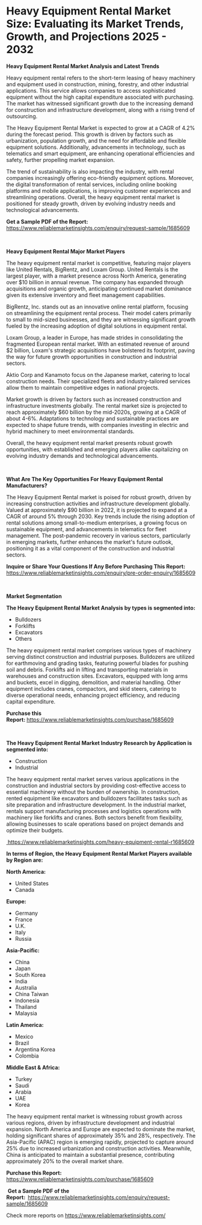 <p><h1>Heavy Equipment Rental Market Size: Evaluating its Market Trends, Growth, and Projections 2025 - 2032</h1></p><p><strong>Heavy Equipment Rental Market Analysis and Latest Trends</strong></p>
<p><p>Heavy equipment rental refers to the short-term leasing of heavy machinery and equipment used in construction, mining, forestry, and other industrial applications. This service allows companies to access sophisticated equipment without the high capital expenditure associated with purchasing. The market has witnessed significant growth due to the increasing demand for construction and infrastructure development, along with a rising trend of outsourcing.</p><p>The Heavy Equipment Rental Market is expected to grow at a CAGR of 4.2% during the forecast period. This growth is driven by factors such as urbanization, population growth, and the need for affordable and flexible equipment solutions. Additionally, advancements in technology, such as telematics and smart equipment, are enhancing operational efficiencies and safety, further propelling market expansion.</p><p>The trend of sustainability is also impacting the industry, with rental companies increasingly offering eco-friendly equipment options. Moreover, the digital transformation of rental services, including online booking platforms and mobile applications, is improving customer experiences and streamlining operations. Overall, the heavy equipment rental market is positioned for steady growth, driven by evolving industry needs and technological advancements.</p></p>
<p><strong>Get a Sample PDF of the Report:&nbsp;</strong> <a href="https://www.reliablemarketinsights.com/enquiry/request-sample/1685609?utm_campaign=2943&utm_medium=2&utm_source=Github&utm_content=ia&utm_term=24032025&utm_id=heavy-equipment-rental">https://www.reliablemarketinsights.com/enquiry/request-sample/1685609</a></p>
<p>&nbsp;</p>
<p><strong>Heavy Equipment Rental Major Market Players</strong></p>
<p><p>The heavy equipment rental market is competitive, featuring major players like United Rentals, BigRentz, and Loxam Group. United Rentals is the largest player, with a market presence across North America, generating over $10 billion in annual revenue. The company has expanded through acquisitions and organic growth, anticipating continued market dominance given its extensive inventory and fleet management capabilities.</p><p>BigRentz, Inc. stands out as an innovative online rental platform, focusing on streamlining the equipment rental process. Their model caters primarily to small to mid-sized businesses, and they are witnessing significant growth fueled by the increasing adoption of digital solutions in equipment rental.</p><p>Loxam Group, a leader in Europe, has made strides in consolidating the fragmented European rental market. With an estimated revenue of around $2 billion, Loxam's strategic acquisitions have bolstered its footprint, paving the way for future growth opportunities in construction and industrial sectors.</p><p>Aktio Corp and Kanamoto focus on the Japanese market, catering to local construction needs. Their specialized fleets and industry-tailored services allow them to maintain competitive edges in national projects.  </p><p>Market growth is driven by factors such as increased construction and infrastructure investments globally. The rental market size is projected to reach approximately $60 billion by the mid-2020s, growing at a CAGR of about 4-6%. Adaptations to technology and sustainable practices are expected to shape future trends, with companies investing in electric and hybrid machinery to meet environmental standards.</p><p>Overall, the heavy equipment rental market presents robust growth opportunities, with established and emerging players alike capitalizing on evolving industry demands and technological advancements.</p></p>
<p>&nbsp;</p>
<p><strong>What Are The Key Opportunities For Heavy Equipment Rental Manufacturers?</strong></p>
<p><p>The Heavy Equipment Rental market is poised for robust growth, driven by increasing construction activities and infrastructure development globally. Valued at approximately $90 billion in 2022, it is projected to expand at a CAGR of around 5% through 2030. Key trends include the rising adoption of rental solutions among small-to-medium enterprises, a growing focus on sustainable equipment, and advancements in telematics for fleet management. The post-pandemic recovery in various sectors, particularly in emerging markets, further enhances the market's future outlook, positioning it as a vital component of the construction and industrial sectors.</p></p>
<p><strong>Inquire or Share Your Questions If Any Before Purchasing This Report:</strong> <a href="https://www.reliablemarketinsights.com/enquiry/pre-order-enquiry/1685609?utm_campaign=2943&utm_medium=2&utm_source=Github&utm_content=ia&utm_term=24032025&utm_id=heavy-equipment-rental">https://www.reliablemarketinsights.com/enquiry/pre-order-enquiry/1685609</a></p>
<p>&nbsp;</p>
<p><strong>Market Segmentation</strong></p>
<p><strong>The Heavy Equipment Rental Market Analysis by types is segmented into:</strong></p>
<p><ul><li>Bulldozers</li><li>Forklifts</li><li>Excavators</li><li>Others</li></ul></p>
<p><p>The heavy equipment rental market comprises various types of machinery serving distinct construction and industrial purposes. Bulldozers are utilized for earthmoving and grading tasks, featuring powerful blades for pushing soil and debris. Forklifts aid in lifting and transporting materials in warehouses and construction sites. Excavators, equipped with long arms and buckets, excel in digging, demolition, and material handling. Other equipment includes cranes, compactors, and skid steers, catering to diverse operational needs, enhancing project efficiency, and reducing capital expenditure.</p></p>
<p><strong>Purchase this Report:&nbsp;</strong><a href="https://www.reliablemarketinsights.com/purchase/1685609?utm_campaign=2943&utm_medium=2&utm_source=Github&utm_content=ia&utm_term=24032025&utm_id=heavy-equipment-rental">https://www.reliablemarketinsights.com/purchase/1685609</a></p>
<p>&nbsp;</p>
<p><strong>The Heavy Equipment Rental Market Industry Research by Application is segmented into:</strong></p>
<p><ul><li>Construction</li><li>Industrial</li></ul></p>
<p><p>The heavy equipment rental market serves various applications in the construction and industrial sectors by providing cost-effective access to essential machinery without the burden of ownership. In construction, rented equipment like excavators and bulldozers facilitates tasks such as site preparation and infrastructure development. In the industrial market, rentals support manufacturing processes and logistics operations with machinery like forklifts and cranes. Both sectors benefit from flexibility, allowing businesses to scale operations based on project demands and optimize their budgets.</p></p>
<p><a href="https://www.reliablemarketinsights.com/heavy-equipment-rental-r1685609?utm_campaign=2943&utm_medium=2&utm_source=Github&utm_content=ia&utm_term=24032025&utm_id=heavy-equipment-rental">&nbsp;https://www.reliablemarketinsights.com/heavy-equipment-rental-r1685609</a></p>
<p><strong>In terms of Region, the Heavy Equipment Rental Market Players available by Region are:</strong></p>
<p>
    <p> <strong> North America: </strong>
        <ul>
            <li>United States</li>
            <li>Canada</li>
        </ul>
        </p> 
    <p> <strong> Europe: </strong>
        <ul>
            <li>Germany</li>
            <li>France</li>
            <li>U.K.</li>
            <li>Italy</li>
            <li>Russia</li>
        </ul>
        </p> 
    <p> <strong> Asia-Pacific: </strong>
        <ul>
            <li>China</li>
            <li>Japan</li>
            <li>South Korea</li>
            <li>India</li>
            <li>Australia</li>
            <li>China Taiwan</li>
            <li>Indonesia</li>
            <li>Thailand</li>
            <li>Malaysia</li>
        </ul>
        </p> 
    <p> <strong> Latin America: </strong>
        <ul>
            <li>Mexico</li>
            <li>Brazil</li>
            <li>Argentina Korea</li>
            <li>Colombia</li>
        </ul>
        </p> 
    <p> <strong> Middle East & Africa: </strong>
        <ul>
            <li>Turkey</li>
            <li>Saudi</li>
            <li>Arabia</li>
            <li>UAE</li>
            <li>Korea</li>
        </ul>
    </p>
    </p>
<p><p>The heavy equipment rental market is witnessing robust growth across various regions, driven by infrastructure development and industrial expansion. North America and Europe are expected to dominate the market, holding significant shares of approximately 35% and 28%, respectively. The Asia-Pacific (APAC) region is emerging rapidly, projected to capture around 25% due to increased urbanization and construction activities. Meanwhile, China is anticipated to maintain a substantial presence, contributing approximately 20% to the overall market share.</p></p>
<p><strong>Purchase this Report: </strong><a href="https://www.reliablemarketinsights.com/purchase/1685609?utm_campaign=2943&utm_medium=2&utm_source=Github&utm_content=ia&utm_term=24032025&utm_id=heavy-equipment-rental">https://www.reliablemarketinsights.com/purchase/1685609</a></p>
<p>&nbsp;<strong>Get a Sample PDF of the Report:&nbsp;&nbsp;</strong><a href="https://www.reliablemarketinsights.com/enquiry/request-sample/1685609?utm_campaign=2943&utm_medium=2&utm_source=Github&utm_content=ia&utm_term=24032025&utm_id=heavy-equipment-rental">https://www.reliablemarketinsights.com/enquiry/request-sample/1685609</a></p>
<p><strong></strong></p>
<p>Check more reports on <a href="https://www.reliablemarketinsights.com/?utm_campaign=2943&utm_medium=2&utm_source=Github&utm_content=ia&utm_term=24032025&utm_id=heavy-equipment-rental">https://www.reliablemarketinsights.com/</a></p>